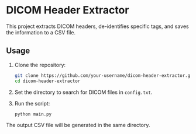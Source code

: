 # DICOM Header Extractor

This project extracts DICOM headers, de-identifies specific tags, and saves the information to a CSV file.

## Usage

1. Clone the repository:
    ```bash
    git clone https://github.com/your-username/dicom-header-extractor.git
    cd dicom-header-extractor
    ```

2. Set the directory to search for DICOM files in `config.txt`.

3. Run the script:
    ```bash
    python main.py
    ```

The output CSV file will be generated in the same directory.
